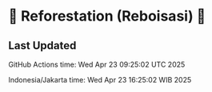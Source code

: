 
# 🌳 Reforestation (Reboisasi) 🌲

## Last Updated

GitHub Actions time: Wed Apr 23 09:25:02 UTC 2025

Indonesia/Jakarta time: Wed Apr 23 16:25:02 WIB 2025
